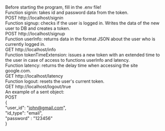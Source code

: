 Before starting the program, fill in the .env file!<br>
Function signin: takes id and password data from the token.<br>
POST http://localhost/signin<br>
Function signup: checks if the user is logged in. Writes the data of the new user to DB and creates a token.<br>
POST http://localhost/signup<br>
Function userInfo: returns data in the format JSON about the user who is currently logged in.<br>
GET http://localhost/info<br>
Function tokenTimeExtension: issues a new token with an extended time to the user in case of access to functions userInfo and latency.<br>
Function latency: returns the delay time when accessing the site google.com.<br>
GET http://localhost/latency<br>
Function logout: resets the user's current token.<br>
GET http://localhost/logout/true
<br>
An example of a sent object:<br>
POST<br>
{<br>
    "user_id": "john@gmail.com",<br>
    "id_type": "email",<br>
    "password" : "123456"<br>
}<br>

